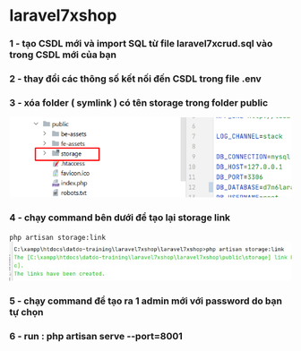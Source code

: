 # laravel7xshop
### 1 - tạo CSDL mới và import SQL từ file laravel7xcrud.sql vào trong CSDL mới của bạn
### 2 - thay đổi các thông số kết nối đến CSDL trong file .env
### 3 - xóa folder ( symlink ) có tên storage trong folder public
![Screenshot](delete-symlink.png)
### 4 - chạy command bên dưới để tạo lại storage link 
` php artisan storage:link `
![Screenshot](doc/command-symlink.jpg)
### 5 - chạy command để tạo ra 1 admin mới với password do bạn tự chọn
### 6 - run : php artisan serve --port=8001 



